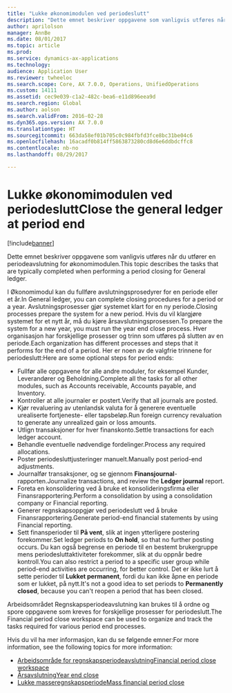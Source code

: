 ```yaml
---
title: "Lukke økonomimodulen ved periodeslutt"
description: "Dette emnet beskriver oppgavene som vanligvis utføres når du utfører en periodeavslutning for økonomimodulen."
author: aprilolson
manager: AnnBe
ms.date: 08/01/2017
ms.topic: article
ms.prod: 
ms.service: dynamics-ax-applications
ms.technology: 
audience: Application User
ms.reviewer: twheeloc
ms.search.scope: Core, AX 7.0.0, Operations, UnifiedOperations
ms.custom: 14111
ms.assetid: cec9e039-c1a2-482c-bea6-e11d896eea9d
ms.search.region: Global
ms.author: aolson
ms.search.validFrom: 2016-02-28
ms.dyn365.ops.version: AX 7.0.0
ms.translationtype: HT
ms.sourcegitcommit: 663da58ef01b705c0c984fbfd3fce8bc31be04c6
ms.openlocfilehash: 16acadf0b814ff5863873280cd8d6e6ddbdcffc8
ms.contentlocale: nb-no
ms.lasthandoff: 08/29/2017

---
```


# <a name="close-the-general-ledger-at-period-end"></a><span data-ttu-id="ba0e2-103">Lukke økonomimodulen ved periodeslutt</span><span class="sxs-lookup"><span data-stu-id="ba0e2-103">Close the general ledger at period end</span></span>

[!include[banner](../includes/banner.md)]


<span data-ttu-id="ba0e2-104">Dette emnet beskriver oppgavene som vanligvis utføres når du utfører en periodeavslutning for økonomimodulen.</span><span class="sxs-lookup"><span data-stu-id="ba0e2-104">This topic describes the tasks that are typically completed when performing a period closing for General ledger.</span></span> 

<span data-ttu-id="ba0e2-105">I Økonomimodul kan du fullføre avslutningsprosedyrer for en periode eller et år.</span><span class="sxs-lookup"><span data-stu-id="ba0e2-105">In General ledger, you can complete closing procedures for a period or a year.</span></span> <span data-ttu-id="ba0e2-106">Avslutningsprosesser gjør systemet klart for en ny periode.</span><span class="sxs-lookup"><span data-stu-id="ba0e2-106">Closing processes prepare the system for a new period.</span></span> <span data-ttu-id="ba0e2-107">Hvis du vil klargjøre systemet for et nytt år, må du kjøre årsavslutningsprosessen.</span><span class="sxs-lookup"><span data-stu-id="ba0e2-107">To prepare the system for a new year, you must run the year end close process.</span></span> <span data-ttu-id="ba0e2-108">Hver organisasjon har forskjellige prosesser og trinn som utføres på slutten av en periode.</span><span class="sxs-lookup"><span data-stu-id="ba0e2-108">Each organization has different processes and steps that it performs for the end of a period.</span></span> <span data-ttu-id="ba0e2-109">Her er noen av de valgfrie trinnene for periodeslutt:</span><span class="sxs-lookup"><span data-stu-id="ba0e2-109">Here are some optional steps for period ends:</span></span>

-   <span data-ttu-id="ba0e2-110">Fullfør alle oppgavene for alle andre moduler, for eksempel Kunder, Leverandører og Beholdning.</span><span class="sxs-lookup"><span data-stu-id="ba0e2-110">Complete all the tasks for all other modules, such as Accounts receivable, Accounts payable, and Inventory.</span></span>
-   <span data-ttu-id="ba0e2-111">Kontroller at alle journaler er postert.</span><span class="sxs-lookup"><span data-stu-id="ba0e2-111">Verify that all journals are posted.</span></span>
-   <span data-ttu-id="ba0e2-112">Kjør revaluering av utenlandsk valuta for å generere eventuelle urealiserte fortjeneste- eller tapsbeløp.</span><span class="sxs-lookup"><span data-stu-id="ba0e2-112">Run foreign currency revaluation to generate any unrealized gain or loss amounts.</span></span>
-   <span data-ttu-id="ba0e2-113">Utlign transaksjoner for hver finanskonto.</span><span class="sxs-lookup"><span data-stu-id="ba0e2-113">Settle transactions for each ledger account.</span></span>
-   <span data-ttu-id="ba0e2-114">Behandle eventuelle nødvendige fordelinger.</span><span class="sxs-lookup"><span data-stu-id="ba0e2-114">Process any required allocations.</span></span>
-   <span data-ttu-id="ba0e2-115">Poster periodesluttjusteringer manuelt.</span><span class="sxs-lookup"><span data-stu-id="ba0e2-115">Manually post period-end adjustments.</span></span>
-   <span data-ttu-id="ba0e2-116">Journalfør transaksjoner, og se gjennom **Finansjournal**-rapporten.</span><span class="sxs-lookup"><span data-stu-id="ba0e2-116">Journalize transactions, and review the **Ledger journal** report.</span></span>
-   <span data-ttu-id="ba0e2-117">Foreta en konsolidering ved å bruke et konsolideringsfirma eller Finansrapportering.</span><span class="sxs-lookup"><span data-stu-id="ba0e2-117">Perform a consolidation by using a consolidation company or Financial reporting.</span></span>
-   <span data-ttu-id="ba0e2-118">Generer regnskapsoppgjør ved periodeslutt ved å bruke Finansrapportering.</span><span class="sxs-lookup"><span data-stu-id="ba0e2-118">Generate period-end financial statements by using Financial reporting.</span></span>
-   <span data-ttu-id="ba0e2-119">Sett finansperioder til **På vent**, slik at ingen ytterligere postering forekommer.</span><span class="sxs-lookup"><span data-stu-id="ba0e2-119">Set ledger periods to **On hold**, so that no further posting occurs.</span></span> <span data-ttu-id="ba0e2-120">Du kan også begrense en periode til en bestemt brukergruppe mens periodesluttaktiviteter forekommer, slik at du oppnår bedre kontroll.</span><span class="sxs-lookup"><span data-stu-id="ba0e2-120">You can also restrict a period to a specific user group while period-end activities are occurring, for better control.</span></span> <span data-ttu-id="ba0e2-121">Det er ikke lurt å sette perioder til **Lukket permanent**, fordi du kan ikke åpne en periode som er lukket, på nytt.</span><span class="sxs-lookup"><span data-stu-id="ba0e2-121">It's not a good idea to set periods to **Permanently closed**, because you can't reopen a period that has been closed.</span></span>

<span data-ttu-id="ba0e2-122">Arbeidsområdet Regnskapsperiodeavslutning kan brukes til å ordne og spore oppgavene som kreves for forskjellige prosesser for periodeslutt.</span><span class="sxs-lookup"><span data-stu-id="ba0e2-122">The Financial period close workspace can be used to organize and track the tasks required for various period end processes.</span></span> 


<span data-ttu-id="ba0e2-123">Hvis du vil ha mer informasjon, kan du se følgende emner:</span><span class="sxs-lookup"><span data-stu-id="ba0e2-123">For more information, see the following topics for more information:</span></span>
- [<span data-ttu-id="ba0e2-124">Arbeidsområde for regnskapsperiodeavslutning</span><span class="sxs-lookup"><span data-stu-id="ba0e2-124">Financial period close workspace</span></span>](financial-period-close-workspace.md) 
- [<span data-ttu-id="ba0e2-125">Årsavslutning</span><span class="sxs-lookup"><span data-stu-id="ba0e2-125">Year end close</span></span>](Year-end-close.md)  
- [<span data-ttu-id="ba0e2-126">Lukke masseregnskapsperiode</span><span class="sxs-lookup"><span data-stu-id="ba0e2-126">Mass financial period close</span></span>](tasks/mass-financial-period-close.md)





